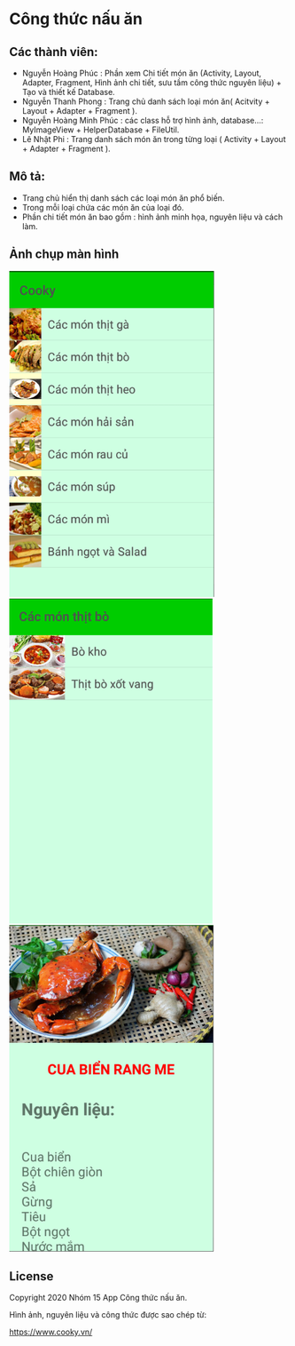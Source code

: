 
 Công thức nấu ăn
=================



Các thành viên:
------------

- Nguyễn Hoàng Phúc  : Phần xem Chi tiết món ăn (Activity, Layout, Adapter, Fragment, Hình ảnh chi tiết, sưu tầm công thức nguyên liệu) + Tạo và thiết kế Database.
- Nguyễn Thanh Phong : Trang chủ danh sách loại món ăn( Acitvity + Layout + Adapter + Fragment ).
- Nguyễn Hoàng Minh Phúc : các class hỗ trợ hình ảnh, database...: MyImageView + HelperDatabase  + FileUtil.
- Lê Nhật Phi : Trang danh sách món ăn trong từng loại ( Activity + Layout + Adapter + Fragment ).


Mô tả:
---------------
* Trang chủ hiển thị danh sách các loại món ăn phổ biến.
 * Trong mỗi loại chứa các món ăn của loại đó.
 * Phần chi tiết món ăn bao gồm : hình ảnh minh họa, nguyên liệu và cách làm.

Ảnh chụp màn hình
-----------

![Trang chủ](Screenshots/home.PNG "A list of category")
![Xem món ăn](Screenshots/home2.PNG "Details for category")
![Chi tiết món ăn](Screenshots/detail.PNG "More about food")

License
-------

Copyright 2020 Nhóm 15 App Công thức nấu ăn.

Hình ảnh, nguyên liệu và công thức được sao chép từ:

  https://www.cooky.vn/


